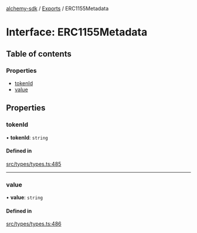 [alchemy-sdk](../README.md) / [Exports](../modules.md) / ERC1155Metadata

# Interface: ERC1155Metadata

## Table of contents

### Properties

- [tokenId](ERC1155Metadata.md#tokenid)
- [value](ERC1155Metadata.md#value)

## Properties

### tokenId

• **tokenId**: `string`

#### Defined in

[src/types/types.ts:485](https://github.com/alchemyplatform/alchemy-sdk-js/blob/fd39d10/src/types/types.ts#L485)

___

### value

• **value**: `string`

#### Defined in

[src/types/types.ts:486](https://github.com/alchemyplatform/alchemy-sdk-js/blob/fd39d10/src/types/types.ts#L486)

